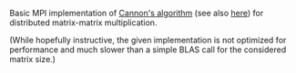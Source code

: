 Basic MPI implementation of [Cannon's algorithm](https://en.wikipedia.org/wiki/Cannon%27s_algorithm) (see also [here](https://users.cs.utah.edu/~hari/teaching/paralg/tutorial/05_Cannons.html)) for distributed matrix-matrix multiplication.

(While hopefully instructive, the given implementation is not optimized for performance and much slower than a simple BLAS call for the considered matrix size.)